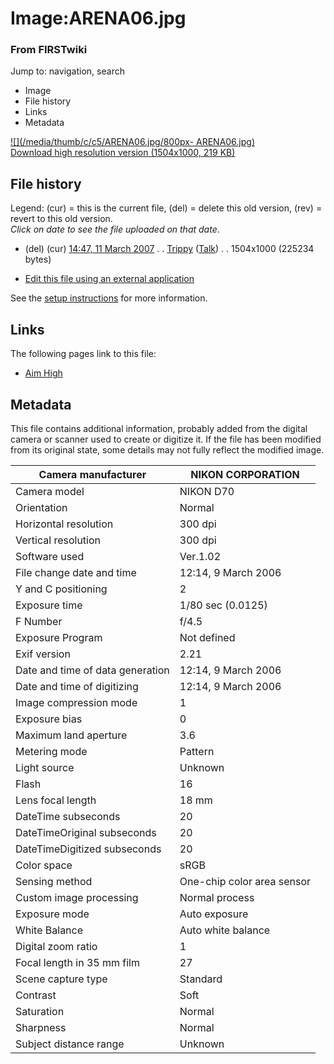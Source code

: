 

# Image:ARENA06.jpg

### From FIRSTwiki

Jump to: navigation, search

  * Image
  * File history
  * Links
  * Metadata

[![](/media/thumb/c/c5/ARENA06.jpg/800px-
ARENA06.jpg)](/media/c/c5/ARENA06.jpg)  
[Download high resolution version (1504x1000, 219
KB)](/media/c/c5/ARENA06.jpg)

## File history

Legend: (cur) = this is the current file, (del) = delete this old version,
(rev) = revert to this old version.  
_Click on date to see the file uploaded on that date_.

  * (del) (cur) [14:47, 11 March 2007](/media/c/c5/ARENA06.jpg "/media/c/c5/ARENA06.jpg" ) . . [Trippy](/index.php?title=User:Trippy&action=edit "User:Trippy" ) ([Talk](/index.php?title=User_talk:Trippy&action=edit "User talk:Trippy" )) . . 1504x1000 (225234 bytes)
  

  * [Edit this file using an external application](/index.php?title=Image:ARENA06.jpg&action=edit&externaledit=true&mode=file "Image:ARENA06.jpg" )

See the [setup
instructions](http://meta.wikimedia.org/wiki/Help:External_editors
"http://meta.wikimedia.org/wiki/Help:External_editors" ) for more information.

## Links

The following pages link to this file:

  * [Aim High](Aim_High "Aim High" )

## Metadata

This file contains additional information, probably added from the digital
camera or scanner used to create or digitize it. If the file has been modified
from its original state, some details may not fully reflect the modified
image.

Camera manufacturer |  NIKON CORPORATION  
---|---  
Camera model |  NIKON D70  
Orientation |  Normal  
Horizontal resolution |  300 dpi  
Vertical resolution |  300 dpi  
Software used |  Ver.1.02  
File change date and time |  12:14, 9 March 2006  
Y and C positioning |  2  
Exposure time |  1/80 sec (0.0125)  
F Number |  f/4.5  
Exposure Program |  Not defined  
Exif version |  2.21  
Date and time of data generation |  12:14, 9 March 2006  
Date and time of digitizing |  12:14, 9 March 2006  
Image compression mode |  1  
Exposure bias |  0  
Maximum land aperture |  3.6  
Metering mode |  Pattern  
Light source |  Unknown  
Flash |  16  
Lens focal length |  18 mm  
DateTime subseconds |  20  
DateTimeOriginal subseconds |  20  
DateTimeDigitized subseconds |  20  
Color space |  sRGB  
Sensing method |  One-chip color area sensor  
Custom image processing |  Normal process  
Exposure mode |  Auto exposure  
White Balance |  Auto white balance  
Digital zoom ratio |  1  
Focal length in 35 mm film |  27  
Scene capture type |  Standard  
Contrast |  Soft  
Saturation |  Normal  
Sharpness |  Normal  
Subject distance range |  Unknown  
  
